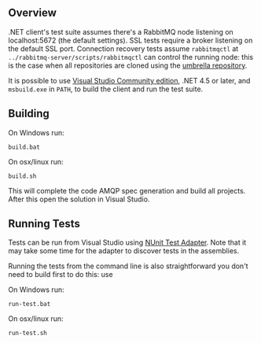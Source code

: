 ## Overview

.NET client's test suite assumes there's a RabbitMQ node listening on localhost:5672
(the default settings). SSL tests require a broker listening on the default
SSL port. Connection recovery tests assume `rabbitmqctl` at `../rabbitmq-server/scripts/rabbitmqctl`
can control the running node: this is the case when all repositories are cloned using
the [umbrella repository](https://github.com/rabbitmq/rabbitmq-public-umbrella).

It is possible to use [Visual Studio Community edition](https://www.visualstudio.com/en-us/products/visual-studio-community-vs.aspx),
.NET 4.5 or later, and `msbuild.exe` in `PATH`, to build the client and run the test suite.


## Building

On Windows run:

    build.bat

On osx/linux run:
    
    build.sh

This will complete the code AMQP spec generation and build all projects. After this open the solution in Visual Studio.


## Running Tests

Tests can be run from Visual Studio using [NUnit Test Adapter](https://visualstudiogallery.msdn.microsoft.com/6ab922d0-21c0-4f06-ab5f-4ecd1fe7175d).
Note that it may take some time for the adapter to discover tests in the assemblies.

Running the tests from the command line is also straightforward you don't need to build first to do this: use

On Windows run:

    run-test.bat

On osx/linux run:
    
    run-test.sh
